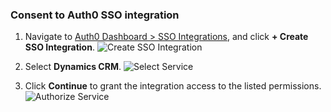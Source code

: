### Consent to Auth0 SSO integration

1. Navigate to [Auth0 Dashboard > SSO Integrations](${manage_url}/#/externalapps), and click **+ Create SSO Integration**.
![Create SSO Integration](https://auth0.com/docs/media/articles/dashboard/sso-integrations/dashboard-integrations-sso-list.png)

2. Select **Dynamics CRM**.
![Select Service](https://auth0.com/docs/media/articles/dashboard/sso-integrations/dashboard-integrations-sso-create_select-service.png)

3. Click **Continue** to grant the integration access to the listed permissions.
![Authorize Service](https://auth0.com/docs/media/articles/dashboard/sso-integrations/dashboard-integrations-sso-create_consent.png)
